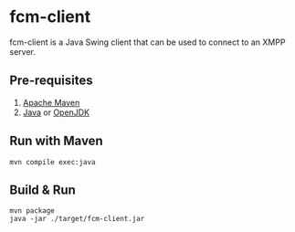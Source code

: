 # fcm-client
fcm-client is a Java Swing client that can be used to connect to an XMPP server.

## Pre-requisites
1. [Apache Maven](http://maven.apache.org/)
2. [Java](http://www.oracle.com/technetwork/java/javase/downloads/index-jsp-138363.html) or [OpenJDK](http://openjdk.java.net/install/)

## Run with Maven
    mvn compile exec:java

## Build & Run
    mvn package
    java -jar ./target/fcm-client.jar